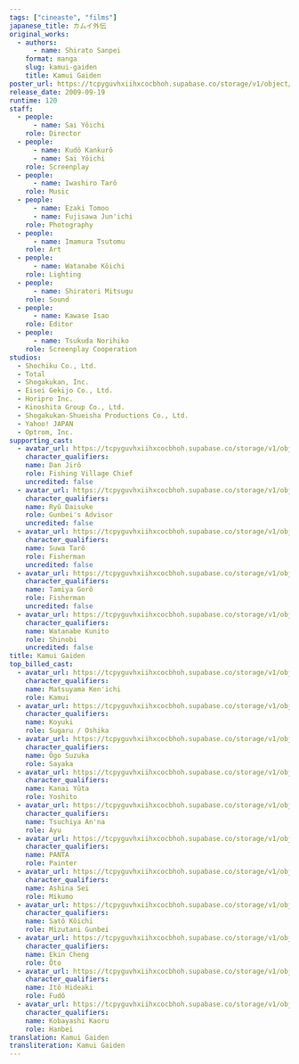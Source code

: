 ```yaml
---
tags: ["cineaste", "films"]
japanese_title: カムイ外伝
original_works:
  - authors:
      - name: Shirato Sanpei
    format: manga
    slug: kamui-gaiden
    title: Kamui Gaiden
poster_url: https://tcpyguvhxiihxcocbhoh.supabase.co/storage/v1/object/public/godzilla-cineaste-public/content/films/kamui-gaiden-2009/posters/kamui-gaiden-2009.jpg
release_date: 2009-09-19
runtime: 120
staff:
  - people:
      - name: Sai Yôichi
    role: Director
  - people:
      - name: Kudô Kankurô
      - name: Sai Yôichi
    role: Screenplay
  - people:
      - name: Iwashiro Tarô
    role: Music
  - people:
      - name: Ezaki Tomoo
      - name: Fujisawa Jun'ichi
    role: Photography
  - people:
      - name: Imamura Tsutomu
    role: Art
  - people:
      - name: Watanabe Kôichi
    role: Lighting
  - people:
      - name: Shiratori Mitsugu
    role: Sound
  - people:
      - name: Kawase Isao
    role: Editor
  - people:
      - name: Tsukuda Norihiko
    role: Screenplay Cooperation
studios:
  - Shochiku Co., Ltd.
  - Total
  - Shogakukan, Inc.
  - Eisei Gekijo Co., Ltd.
  - Horipro Inc.
  - Kinoshita Group Co., Ltd.
  - Shogakukan-Shueisha Productions Co., Ltd.
  - Yahoo! JAPAN
  - Optrom, Inc.
supporting_cast:
  - avatar_url: https://tcpyguvhxiihxcocbhoh.supabase.co/storage/v1/object/public/godzilla-cineaste-public/content/films/kamui-gaiden-2009/cast-avatars/jiro-dan-0.jpg
    character_qualifiers:
    name: Dan Jirô
    role: Fishing Village Chief
    uncredited: false
  - avatar_url: https://tcpyguvhxiihxcocbhoh.supabase.co/storage/v1/object/public/godzilla-cineaste-public/content/films/kamui-gaiden-2009/cast-avatars/daisuke-ryu-0.jpg
    character_qualifiers:
    name: Ryû Daisuke
    role: Gunbei's Advisor
    uncredited: false
  - avatar_url: https://tcpyguvhxiihxcocbhoh.supabase.co/storage/v1/object/public/godzilla-cineaste-public/content/films/kamui-gaiden-2009/cast-avatars/taro-suwa-0.jpg
    character_qualifiers:
    name: Suwa Tarô
    role: Fisherman
    uncredited: false
  - avatar_url: https://tcpyguvhxiihxcocbhoh.supabase.co/storage/v1/object/public/godzilla-cineaste-public/content/films/kamui-gaiden-2009/cast-avatars/goro-tamiya-0.jpg
    character_qualifiers:
    name: Tamiya Gorô
    role: Fisherman
    uncredited: false
  - avatar_url: https://tcpyguvhxiihxcocbhoh.supabase.co/storage/v1/object/public/godzilla-cineaste-public/content/films/kamui-gaiden-2009/cast-avatars/kunito-watanabe-0.jpg
    character_qualifiers:
    name: Watanabe Kunito
    role: Shinobi
    uncredited: false
title: Kamui Gaiden
top_billed_cast:
  - avatar_url: https://tcpyguvhxiihxcocbhoh.supabase.co/storage/v1/object/public/godzilla-cineaste-public/content/films/kamui-gaiden-2009/cast-avatars/kenichi-matsuyama-0.jpg
    character_qualifiers:
    name: Matsuyama Ken'ichi
    role: Kamui
  - avatar_url: https://tcpyguvhxiihxcocbhoh.supabase.co/storage/v1/object/public/godzilla-cineaste-public/content/films/kamui-gaiden-2009/cast-avatars/koyuki-0.jpg
    character_qualifiers:
    name: Koyuki
    role: Sugaru / Oshika
  - avatar_url: https://tcpyguvhxiihxcocbhoh.supabase.co/storage/v1/object/public/godzilla-cineaste-public/content/films/kamui-gaiden-2009/cast-avatars/suzuka-ogo-0.jpg
    character_qualifiers:
    name: Ôgo Suzuka
    role: Sayaka
  - avatar_url: https://tcpyguvhxiihxcocbhoh.supabase.co/storage/v1/object/public/godzilla-cineaste-public/content/films/kamui-gaiden-2009/cast-avatars/yuta-kanai-0.jpg
    character_qualifiers:
    name: Kanai Yûta
    role: Yoshito
  - avatar_url: https://tcpyguvhxiihxcocbhoh.supabase.co/storage/v1/object/public/godzilla-cineaste-public/content/films/kamui-gaiden-2009/cast-avatars/anna-tsuchiya-0.jpg
    character_qualifiers:
    name: Tsuchiya An'na
    role: Ayu
  - avatar_url: https://tcpyguvhxiihxcocbhoh.supabase.co/storage/v1/object/public/godzilla-cineaste-public/content/films/kamui-gaiden-2009/cast-avatars/panta-0.jpg
    character_qualifiers:
    name: PANTA
    role: Painter
  - avatar_url: https://tcpyguvhxiihxcocbhoh.supabase.co/storage/v1/object/public/godzilla-cineaste-public/content/films/kamui-gaiden-2009/cast-avatars/sei-ashina-0.jpg
    character_qualifiers:
    name: Ashina Sei
    role: Mikumo
  - avatar_url: https://tcpyguvhxiihxcocbhoh.supabase.co/storage/v1/object/public/godzilla-cineaste-public/content/films/kamui-gaiden-2009/cast-avatars/koichi-sato-0.jpg
    character_qualifiers:
    name: Satô Kôichi
    role: Mizutani Gunbei
  - avatar_url: https://tcpyguvhxiihxcocbhoh.supabase.co/storage/v1/object/public/godzilla-cineaste-public/content/films/kamui-gaiden-2009/cast-avatars/ekin-cheng-0.jpg
    character_qualifiers:
    name: Ekin Cheng
    role: Ôto
  - avatar_url: https://tcpyguvhxiihxcocbhoh.supabase.co/storage/v1/object/public/godzilla-cineaste-public/content/films/kamui-gaiden-2009/cast-avatars/hideaki-ito-0.jpg
    character_qualifiers:
    name: Itô Hideaki
    role: Fudô
  - avatar_url: https://tcpyguvhxiihxcocbhoh.supabase.co/storage/v1/object/public/godzilla-cineaste-public/content/films/kamui-gaiden-2009/cast-avatars/kaoru-kobayashi-0.jpg
    character_qualifiers:
    name: Kobayashi Kaoru
    role: Hanbei
translation: Kamui Gaiden
transliteration: Kamui Gaiden
---
```

